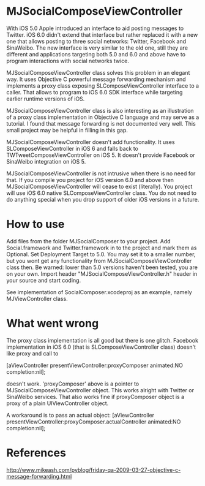MJSocialComposeViewController
=============================

With iOS 5.0 Apple introduced an interface to aid posting messages to Twitter. iOS 6.0 didn't extend that
interface but rather replaced it with a new one that allows posting to three social networks: Twitter, Facebook
and SinaWeibo. The new interface is very similar to the old one, still they are different and applications
targeting both 5.0 and 6.0 and above have to program interactions with social networks twice.

MJSocialComposeViewController class solves this problem in an elegant way. It uses Objective C powerful
message forwarding mechanism and implements a proxy class exposing SLComposeViewController interface
to a caller. That allows to program to iOS 6.0 SDK interface while targeting earlier runtime versions of iOS.

MJSocialComposeViewController class is also interesting as an illustration of a proxy class implementation
in Objective C language and may serve as a tutorial. I found that message forwarding is not documented very
well. This small project may be helpful in filling in this gap.

MJSocialComposeViewController doesn't add functionality. It uses SLComposeViewController in iOS 6 and
falls back to TWTweetComposeViewController on iOS 5. It doesn't provide Facebook or SinaWeibo integration
on iOS 5.

MJSocialComposeViewController is not intrusive when there is no need for that. If you compile you project
for iOS version 6.0 and above then MJSocialComposeViewController will cease to exist (literally). You project
will use iOS 6.0 native SLComposeViewController class. You do not need to do anything special when you drop
support of older iOS versions in a future.

How to use
==========

Add files from the folder MJSocialComposer to your project.
Add Social.framework and Twitter.framework in to the project and mark them as Optional.
Set Deployment Target to 5.0. You may set it to a smaller number, but you wont get any functionality from
MJSocialComposeViewController class then. Be warned: lower than 5.0 versions haven't been tested, you are
on your own.
Import header "MJSocialComposeViewController.h" header in your source and start coding.

See implementation of SocialComposer.xcodeproj as an example, namely MJViewController class.

What went wrong
===============

The proxy class implementation is all good but there is one glitch. Facebook implementation in iOS 6.0
(that is SLComposeViewController class) doesn't like proxy and call to

[aViewController presentViewController:proxyComposer animated:NO completion:nil];

doesn't work. 'proxyComposer' above is a pointer to MJSocialComposeViewController object.
This works alright with Twitter or SinaWeibo services. That also works fine if proxyComposer object is a
proxy of a plain UIViewController object.

A workaround is to pass an actual object:
[aViewController presentViewController:proxyComposer.actualController animated:NO completion:nil];

References
==========
http://www.mikeash.com/pyblog/friday-qa-2009-03-27-objective-c-message-forwarding.html
